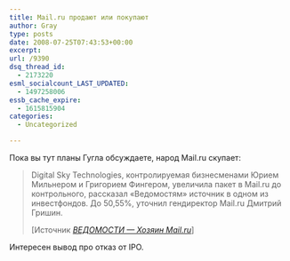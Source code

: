 ```yaml
---
title: Mail.ru продают или покупают
author: Gray
type: posts
date: 2008-07-25T07:43:53+00:00
excerpt:
url: /9390
dsq_thread_id:
  - 2173220
esml_socialcount_LAST_UPDATED:
  - 1497258006
essb_cache_expire:
  - 1615815904
categories:
  - Uncategorized

---
```








Пока вы тут планы Гугла обсуждаете, народ Mail.ru скупает:

<blockquote cite="http://www.vedomosti.ru/newspaper/article.shtml?2008/07/25/156269">
  <p>
    Digital Sky Technologies, контролируемая бизнесменами Юрием Мильнером и Григорием Фингером, увеличила пакет в Mail.ru до контрольного, рассказал «Ведомостям» источник в одном из инвестфондов. До 50,55%, уточнил гендиректор Mail.ru Дмитрий Гришин.
  </p>
  
  <p>
    [Источник <a href="http://www.vedomosti.ru/newspaper/article.shtml?2008/07/25/156269"><cite>ВЕДОМОСТИ &#8212; Хозяин Mail.ru</cite></a>]
  </p>
</blockquote>

Интересен вывод про отказ от IPO.